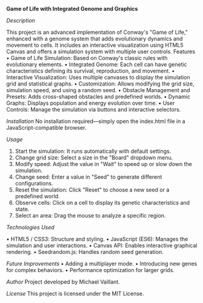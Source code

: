 **Game of Life with Integrated Genome and Graphics**

*Description*

This project is an advanced implementation of Conway's "Game of Life," enhanced with a genome system that adds evolutionary dynamics and movement to cells. It includes an interactive visualization using HTML5 Canvas and offers a simulation system with multiple user controls.
Features
•	Game of Life Simulation: Based on Conway's classic rules with evolutionary elements.
•	Integrated Genome: Each cell can have genetic characteristics defining its survival, reproduction, and movement.
•	Interactive Visualization: Uses multiple canvases to display the simulation grid and statistical graphs.
•	Customization: Allows modifying the grid size, simulation speed, and using a random seed.
•	Obstacle Management and Presets: Adds cross-shaped obstacles and predefined worlds.
•	Dynamic Graphs: Displays population and energy evolution over time.
•	User Controls: Manage the simulation via buttons and interactive selectors.

*Installation*
No installation required—simply open the index.html file in a JavaScript-compatible browser.

*Usage*

1.	Start the simulation: It runs automatically with default settings.
2.	Change grid size: Select a size in the "Board" dropdown menu.
3.	Modify speed: Adjust the value in "Wait" to speed up or slow down the simulation.
4.	Change seed: Enter a value in "Seed" to generate different configurations.
5.	Reset the simulation: Click "Reset" to choose a new seed or a predefined world.
6.	Observe cells: Click on a cell to display its genetic characteristics and state.
7.	Select an area: Drag the mouse to analyze a specific region.

*Technologies Used*

•	HTML5 / CSS3: Structure and styling.
•	JavaScript (ES6): Manages the simulation and user interactions.
•	Canvas API: Enables interactive graphical rendering.
•	Seedrandom.js: Handles random seed generation.

*Future Improvements*
•	Adding a multiplayer mode.
•	Introducing new genes for complex behaviors.
•	Performance optimization for larger grids.

*Author*
Project developed by Michael Vaillant.

*License*
This project is licensed under the MIT License. 

